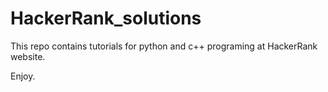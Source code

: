 # HackerRank_solutions
This repo contains tutorials for python and c++ programing at HackerRank website.

Enjoy.
